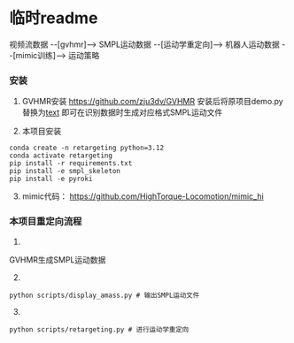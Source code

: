 # 临时readme

视频流数据 --[gvhmr]--> SMPL运动数据 --[运动学重定向]--> 机器人运动数据 --[mimic训练]--> 运动策略

### 安装

1. GVHMR安装
https://github.com/zju3dv/GVHMR 
安装后将原项目demo.py替换为[text](demo.py)
即可在识别数据时生成对应格式SMPL运动文件

2. 本项目安装
```
conda create -n retargeting python=3.12
conda activate retargeting
pip install -r requirements.txt
pip install -e smpl_skeleton
pip install -e pyroki
```
3. mimic代码：
https://github.com/HighTorque-Locomotion/mimic_hi

### 本项目重定向流程
1.
GVHMR生成SMPL运动数据

2.
``` 
python scripts/display_amass.py # 输出SMPL运动文件
```
3. 
```
python scripts/retargeting.py # 进行运动学重定向
```
